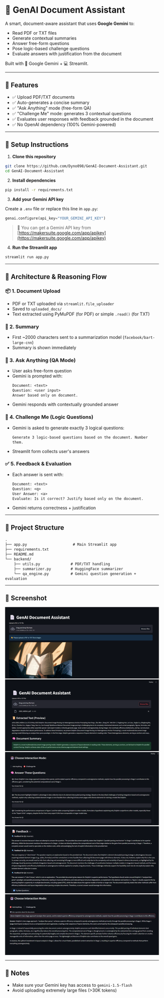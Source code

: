 # 📄 GenAI Document Assistant

A smart, document-aware assistant that uses **Google Gemini** to:

- Read PDF or TXT files  
- Generate contextual summaries  
- Answer free-form questions  
- Pose logic-based challenge questions  
- Evaluate answers with justification from the document  

Built with 🧠 Google Gemini + 💻 Streamlit.

---

## 🚀 Features

- ✅ Upload PDF/TXT documents  
- ✅ Auto-generates a concise summary  
- ✅ "Ask Anything" mode (free-form QA)  
- ✅ "Challenge Me" mode: generates 3 contextual questions  
- ✅ Evaluates user responses with feedback grounded in the document  
- ✅ No OpenAI dependency (100% Gemini-powered)

---

## 🧰 Setup Instructions

1. **Clone this repository**
```bash
git clone https://github.com/Dyno098/GenAI-Document-Assistant.git
cd GenAI-Document-Assistant
```

2. **Install dependencies**
```bash
pip install -r requirements.txt
```

3. **Add your Gemini API key**

Create a `.env` file or replace this line in `app.py`:

```python
genai.configure(api_key="YOUR_GEMINI_API_KEY")
```

> 🔐 You can get a Gemini API key from [https://makersuite.google.com/app/apikey](https://makersuite.google.com/app/apikey)

4. **Run the Streamlit app**

```bash
streamlit run app.py
```

---

## 🧠 Architecture & Reasoning Flow

### 📦 1. Document Upload
- PDF or TXT uploaded via `streamlit.file_uploader`
- Saved to `uploaded_docs/`
- Text extracted using PyMuPDF (for PDF) or simple `.read()` (for TXT)

### 🧠 2. Summary
- First ~2000 characters sent to a summarization model (`facebook/bart-large-cnn`)  
- Summary is shown immediately

### 💬 3. Ask Anything (QA Mode)
- User asks free-form question
- Gemini is prompted with:
  ```
  Document: <text>
  Question: <user input>
  Answer based only on document.
  ```
- Gemini responds with contextually grounded answer

### 🎯 4. Challenge Me (Logic Questions)
- Gemini is asked to generate exactly 3 logical questions:
  ```
  Generate 3 logic-based questions based on the document. Number them.
  ```
- Streamlit form collects user's answers

### ✅ 5. Feedback & Evaluation
- Each answer is sent with:
  ```
  Document: <text>
  Question: <q>
  User Answer: <a>
  Evaluate: Is it correct? Justify based only on the document.
  ```
- Gemini returns correctness + justification

---

## 📁 Project Structure

```
.
├── app.py                     # Main Streamlit app
├── requirements.txt
├── README.md
└── backend/
    ├── utils.py              # PDF/TXT handling
    ├── summarizer.py         # HuggingFace summarizer
    └── qa_engine.py          # Gemini question generation + evaluation
```

---

## 📸 Screenshot

![alt text](https://github.com/Dyno098/GenAI-Document-Assistant/blob/master/Screenshot%202025-06-21%20170809.png)
![alt text](https://github.com/Dyno098/GenAI-Document-Assistant/blob/master/Screenshot%202025-06-21%20101755.png)
![alt text](https://github.com/Dyno098/GenAI-Document-Assistant/blob/master/Screenshot%202025-06-21%20101822.png)
![alt text](https://github.com/Dyno098/GenAI-Document-Assistant/blob/master/Screenshot%202025-06-21%20102019.png)
![alt text](https://github.com/Dyno098/GenAI-Document-Assistant/blob/master/Screenshot%202025-06-21%20102216.png)

---

## 📌 Notes

- Make sure your Gemini key has access to `gemini-1.5-flash`
- Avoid uploading extremely large files (>30K tokens)
